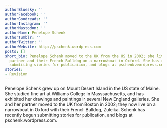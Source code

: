 ```yaml
---
authorBluesky: ''
authorFacebook: ''
authorGoodreads: ''
authorInstagram: ''
authorMastodon: ''
authorName: Penelope Schenk
authorTumblr: ''
authorTwitter: ''
authorWebsite: http://pschenk.wordpress.com
posts: []
short_bio: Penelope Schenk moved to the UK from the US in 2002; she lives with her
  partner and their French Bulldog on a narrowboat in Oxford. She has recently begun
  submitting stories for publication, and blogs at pschenk.wordpress.com.
stories:
- Revision
---
```


Penelope Schenk grew up on Mount Desert Island in the US state of Maine. She studied fine art at Williams College in Masssachusetts, and has exhibited her drawings and paintings in several New England galleries. She and her partner moved to the UK from Boston in 2002; they now live on a narrowboat in Oxford with their French Bulldog, Zuleika. Schenk has recently begun submitting stories for publication, and blogs at pschenk.wordpress.com.